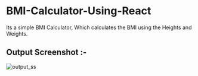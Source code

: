 # BMI-Calculator-Using-React
Its a simple BMI Calculator, Which calculates the BMI using the Heights and Weights.

## Output Screenshot :-
![output_ss](https://github.com/chaitanyakulkarni2k2/BMI-Calculator-Using-React/assets/108442884/e56aed7d-cbab-4e29-ae89-047dcabbba5c)
